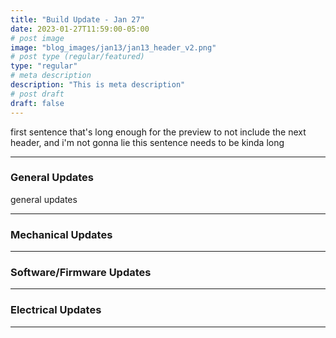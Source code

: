 ```yaml
---
title: "Build Update - Jan 27"
date: 2023-01-27T11:59:00-05:00
# post image
image: "blog_images/jan13/jan13_header_v2.png"
# post type (regular/featured)
type: "regular"
# meta description
description: "This is meta description"
# post draft
draft: false
---
```


first sentence that's long enough for the preview to not include the next header, and i'm not gonna lie this sentence needs to be kinda long

<hr>

### General Updates

general updates

<hr>

### Mechanical Updates

<hr>

### Software/Firmware Updates

<hr>

### Electrical Updates

<hr>